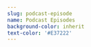 ```yaml
---
slug: podcast-episode
name: Podcast Episodes
background-color: inherit
text-color: '#E37222'
---
```

